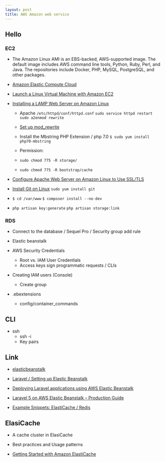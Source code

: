 ```yaml
---
layout: post
title: AWS Amazon web service
---
```


## Hello

### EC2

- The Amazon Linux AMI is an EBS-backed, AWS-supported image. The default image includes AWS command line tools, Python, Ruby, Perl, and Java. The repositories include Docker, PHP, MySQL, PostgreSQL, and other packages.

- [Amazon Elastic Compute Cloud](https://docs.aws.amazon.com/AWSEC2/latest/UserGuide/concepts.html)
- [Launch a Linux Virtual Machine
with Amazon EC2](https://aws.amazon.com/getting-started/tutorials/launch-a-virtual-machine/)
- [Installing a LAMP Web Server on Amazon Linux](https://docs.aws.amazon.com/AWSEC2/latest/UserGuide/install-LAMP.html)
  - Apache `/etc/httpd/conf/httpd.conf` `sudo service httpd restart` `sudo a2enmod rewrite`
  - [Set up mod_rewrite](https://www.digitalocean.com/community/tutorials/how-to-set-up-mod_rewrite-for-apache-on-centos-7)

  - Install the Mbstring PHP Extension / php 7.0 `$ sudo yum install php70-mbstring`
  - Permission:
  - `sudo chmod 775 -R storage/`
  - `sudo chmod 775 -R bootstrap/cache`

- [Configure Apache Web Server on Amazon Linux to Use SSL/TLS](http://docs.aws.amazon.com/AWSEC2/latest/UserGuide/SSL-on-an-instance.html)

- [Install Git on Linux](https://git-scm.com/download/linux) `sudo yum install git`

- `$ cd /var/www` `$ composer install --no-dev`
- `php artisan key:generate` `php artisan storage:link`

### RDS
- Connect to the database / Sequel Pro / Security group add rule

- Elastic beanstalk
- AWS Security Credentials
  - Root vs. IAM User Credentials
  - Access keys sign programmatic requests / CLIs

- Creating IAM users (Console)
  - Create group

- .ebextensions
  - config/container_commands

## CLI

- ssh
  - ssh -i
  - Key pairs


## Link
- [elasticbeanstalk](https://aws.amazon.com/elasticbeanstalk/)
- [Laravel / Setting up Elastic Beanstalk](https://deliciousbrains.com/scaling-laravel-using-aws-elastic-beanstalk-part-3-setting-elastic-beanstalk/)
- [Deploying Laravel applications using AWS Elastic Beanstalk](http://blog.mallow-tech.com/2016/03/deploying-laravel-applications-using-aws-elastic-beanstalk/)
- [Laravel 5 on AWS Elastic Beanstalk – Production Guide](http://blog.goforyt.com/laravel-5-aws-elastic-beanstalk-production-guide/)


- [Example Snippets: ElastiCache / Redis](http://docs.aws.amazon.com/elasticbeanstalk/latest/dg/customize-environment-resources-elasticache.html#customize-environment-resources-elasticache-targetedvpc)


## ElasiCache

- A cache cluster in ElasiCache

- Best practices and Usage patterns
- [Getting Started with Amazon ElastiCache](https://aws.amazon.com/elasticache/getting-started/)

